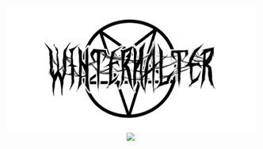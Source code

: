 <div id="header" align="center">
  <img  src="back.png" alt="banner">
  <a href=""><img src="https://github-readme-stats.vercel.app/api/top-langs/?username=EWinterhalter&layout=compact&langs_count=10"/></a>&nbsp
</div>


